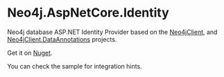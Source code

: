 # Neo4j.AspNetCore.Identity
Neo4j database ASP.NET Identity Provider based on the [Neo4jClient](https://github.com/Readify/Neo4jClient/), and [Neo4jClient.DataAnnotations](https://github.com/francnuec/Neo4jClient.DataAnnotations) projects.

Get it on [Nuget](https://www.nuget.org/packages/Neo4j.AspNetCore.Identity/1.0.0).

You can check the sample for integration hints.
